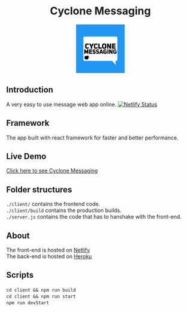 <div align="center">

# Cyclone Messaging
<img width='130px' src="./logo.jpg" alt="Logo">

</div>

## Introduction

A very easy to use message web app online.
[![Netlify Status](https://api.netlify.com/api/v1/badges/20504812-d5e1-4347-bae6-5db78854e6b7/deploy-status)](https://app.netlify.com/sites/cyclone-messaging/deploys)

## Framework

The app built with react framework for faster and better performance.

## Live Demo

[Click here to see Cyclone Messaging](https://cyclone-messaging.netlify.app)

## Folder structures

`./client/` contains the frontend code. <br />
`./client/build` contains the production builds. <br />
`./server.js` contains the code that has to hanshake with the front-end.

## About

The front-end is hosted on [Netlify](https://www.netlify.com) <br />
The back-end is hosted on [Heroku](https://www.heroku.com)

## Scripts

`cd client && npm run build` <br />
`cd client && npm run start` <br />
`npm run devStart`
